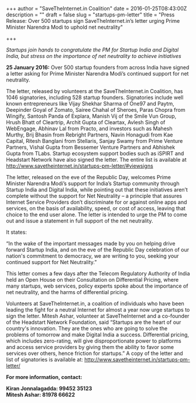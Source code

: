 +++
author = "SaveTheInternet.in Coalition"
date = 2016-01-25T08:43:00Z
description = ""
draft = false
slug = "startups-pm-letter"
title = "Press Release: Over 500 startups sign SaveTheInternet.in’s letter urging Prime Minister Narendra Modi to uphold net neutrality"

+++


*Startups join hands to congratulate the PM for Startup India and Digital India, but stress on the importance of net neutrality to achieve initiatives*

**25 January 2016:** Over 500 startup founders from across India have signed a letter asking for Prime Minister Narendra Modi’s continued support for net neutrality.

The letter, released by volunteers at the SaveTheInternet.in Coalition, has 1046 signatories, including 528 startup founders. Signatories include well known entrepreneurs like Vijay Shekhar Sharma of One97 and Paytm, Deepinder Goyal of Zomato, Sairee Chahal of Sheroes, Paras Chopra from Wingify, Santosh Panda of Explara, Manish Vij of the Smile Vun Group, Hrush Bhatt of Cleartrip, Archit Gupta of Cleartax, Avlesh Singh of WebEngage, Abhinav Lal from Practo, and investors such as Mahesh Murthy, Brij Bhasin from Rebright Partners, Navin Honagudi from Kae Capital, Ritesh Banglani from Stellaris, Sanjay Swamy from Prime Venture Partners, Vishal Gupta from Bessemer Venture Partners and Abhishek Gupta from TLabs. Startup ecosystem support bodies such as iSPIRT and Headstart Network have also signed the letter. The entire list is available at http://www.savetheinternet.in/startups-pm-letter/#viewsigns 

The letter, released on the eve of the Republic Day, welcomes Prime Minister Narendra Modi’s support for India’s Startup community through Startup India and Digital India, while pointing out that these initiatives aren’t complete without the support for Net Neutrality – a principle that assures Internet Service Providers don’t discriminate for or against online apps and services, on the basis of availability, speed, or cost of access, leaving that choice to the end user alone. The letter is intended to urge the PM to come out and issue a statement in full support of the net neutrality.

It states:

“In the wake of the important messages made by you on helping drive forward Startup India, and on the eve of the Republic Day celebration of our nation's commitment to democracy, we are writing to you, seeking your continued support for Net Neutrality.”

This letter comes a few days after the Telecom Regulatory Authority of India held an Open House on their Consultation on Differential Pricing, where many startups, web services, policy experts spoke about the importance of net neutrality, and the harms of differential pricing.

Volunteers at SaveTheInternet.in, a coalition of individuals who have been leading the fight for a neutral Internet for almost a year now urge startups to sign the letter. Mitesh Ashar, volunteer at SaveTheInternet and a co-founder of the Headstart Network Foundation, said “Startups are the heart of our country's innovation. They are the ones who are going to solve the problems of tomorrow and make Digital India a success. Differential pricing, which includes zero-rating, will give disproportionate power to platforms and access service providers by giving them the ability to favor some services over others, hence friction for startups.”  A copy of the letter and list of signatories is available at:  http://www.savetheinternet.in/startups-pm-letter/

**For more information, contact:**

**Kiran Jonnalagadda: 99452 35123**  
**Mitesh Ashar: 81978 66622**

